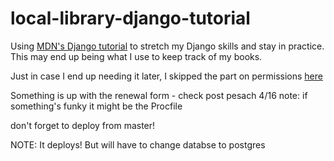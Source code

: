 # local-library-django-tutorial

Using [MDN's Django tutorial](https://developer.mozilla.org/en-US/docs/Learn/Server-side/Django/Tutorial_local_library_website) to stretch my Django skills and stay in practice. This may end up being what I use to keep track of my books. 

Just in case I end up needing it later, I skipped the part on permissions [here](https://developer.mozilla.org/en-US/docs/Learn/Server-side/Django/Authentication)

Something is up with the renewal form - check post pesach
4/16 note: if something's funky it might be the Procfile

don't forget to deploy from master!

NOTE: It deploys! But will have to change databse to postgres
